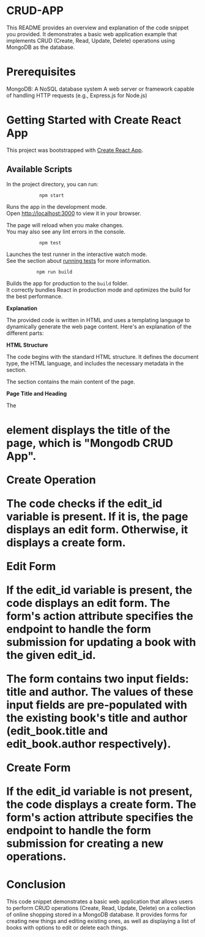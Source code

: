 # CRUD-APP

This README provides an overview and explanation of the code snippet you provided. It demonstrates a basic web application example that implements CRUD (Create, Read, Update, Delete) operations using MongoDB as the database.

# Prerequisites

MongoDB: A NoSQL database system
A web server or framework capable of handling HTTP requests (e.g., Express.js for Node.js)

# Getting Started with Create React App

This project was bootstrapped with [Create React App](https://github.com/facebook/create-react-app).

## Available Scripts

In the project directory, you can run:

                npm start

Runs the app in the development mode.\
Open [http://localhost:3000](http://localhost:3000) to view it in your browser.

The page will reload when you make changes.\
You may also see any lint errors in the console.

                npm test

Launches the test runner in the interactive watch mode.\
See the section about [running tests](https://facebook.github.io/create-react-app/docs/running-tests) for more information.

               npm run build

Builds the app for production to the `build` folder.\
It correctly bundles React in production mode and optimizes the build for the best performance.

**Explanation**

The provided code is written in HTML and uses a templating language to dynamically generate the web page content. Here's an explanation of the different parts:

**HTML Structure**

The code begins with the standard HTML structure. It defines the document type, the HTML language, and includes the necessary metadata in the <head> section.

The <body> section contains the main content of the page.

**Page Title and Heading**
  
The <h1> element displays the title of the page, which is "Mongodb CRUD App".

**Create Operation**
  
The code checks if the edit_id variable is present. If it is, the page displays an edit form. Otherwise, it displays a create form.

**Edit Form**
  
If the edit_id variable is present, the code displays an edit form. The form's action attribute specifies the endpoint to handle the form submission for updating a book with the given edit_id.

The form contains two input fields: title and author. The values of these input fields are pre-populated with the existing book's title and author (edit_book.title and edit_book.author respectively).

**Create Form**
  
If the edit_id variable is not present, the code displays a create form. The form's action attribute specifies the endpoint to handle the form submission for creating a new operations.
  
 # Conclusion
  
  This code snippet demonstrates a basic web application that allows users to perform CRUD operations (Create, Read, Update, Delete) on a collection of online shopping stored in a MongoDB database. It provides forms for creating new things and editing existing ones, as well as displaying a list of books with options to edit or delete each things.
  
  


